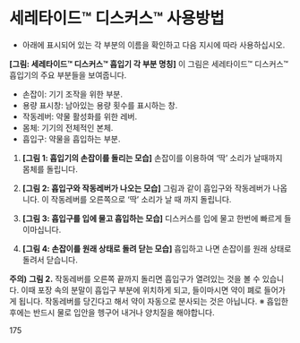 # 세레타이드™ 디스커스™ 사용방법

- 아래에 표시되어 있는 각 부분의 이름을 확인하고 다음 지시에 따라 사용하십시오.

**[그림: 세레타이드™ 디스커스™ 흡입기 각 부분 명칭]**
이 그림은 세레타이드™ 디스커스™ 흡입기의 주요 부분들을 보여줍니다.
- 손잡이: 기기 조작을 위한 부분.
- 용량 표시창: 남아있는 용량 횟수를 표시하는 창.
- 작동레버: 약물 활성화를 위한 레버.
- 몸체: 기기의 전체적인 본체.
- 흡입구: 약물을 흡입하는 부분.

1.  **[그림 1: 흡입기의 손잡이를 돌리는 모습]**
    손잡이를 이용하여 ‘딱’ 소리가 날때까지 몸체를 돌립니다.

2.  **[그림 2: 흡입구와 작동레버가 나오는 모습]**
    그림과 같이 흡입구와 작동레버가 나옵니다. 이 작동레버를 오른쪽으로 ‘딱’ 소리가 날 때 까지 돌립니다.

3.  **[그림 3: 흡입구를 입에 물고 흡입하는 모습]**
    디스커스를 입에 물고 한번에 빠르게 들이마십니다.

4.  **[그림 4: 손잡이를 원래 상태로 돌려 닫는 모습]**
    흡입하고 나면 손잡이를 원래 상태로 돌려서 닫습니다.

**주의)**
**그림 2.** 작동레버를 오른쪽 끝까지 돌리면 흡입구가 열려있는 것을 볼 수 있습니다. 이때 포장 속의 분말이 흡입구 부분에 위치하게 되고, 들이마시면 약이 폐로 들어가게 됩니다. 작동레버를 당긴다고 해서 약이 자동으로 분사되는 것은 아닙니다.
※ 흡입한 후에는 반드시 물로 입안을 헹구어 내거나 양치질을 해야합니다.

<PAGE>175